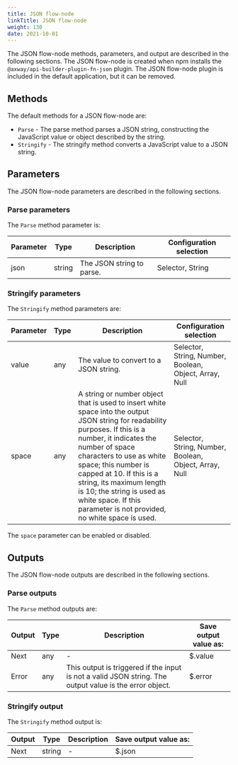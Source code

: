 ```yaml
---
title: JSON flow-node
linkTitle: JSON flow-node
weight: 130
date: 2021-10-01
---
```


The JSON flow-node methods, parameters, and output are described in the following sections. The JSON flow-node is created when npm installs the `@axway/api-builder-plugin-fn-json` plugin. The JSON flow-node plugin is included in the default application, but it can be removed.

## Methods

The default methods for a JSON flow-node are:

* `Parse` - The parse method parses a JSON string, constructing the JavaScript value or object described by the string.
* `Stringify` - The stringify method converts a JavaScript value to a JSON string.

## Parameters

The JSON flow-node parameters are described in the following sections.

### Parse parameters

The `Parse` method parameter is:

| Parameter | Type | Description | Configuration selection |
| --- | --- | --- | --- |
| json | string | The JSON string to parse. | Selector, String |

### Stringify parameters

The `Stringify` method parameters are:

| Parameter | Type | Description | Configuration selection |
| --- | --- | --- | --- |
| value | any | The value to convert to a JSON string. | Selector, String, Number, Boolean, Object, Array, Null |
| space | any | A string or number object that is used to insert white space into the output JSON string for readability purposes. If this is a number, it indicates the number of space characters to use as white space; this number is capped at 10. If this is a string, its maximum length is 10; the string is used as white space. If this parameter is not provided, no white space is used. | Selector, String, Number, Boolean, Object, Array, Null |

The `space` parameter can be enabled or disabled.

## Outputs

The JSON flow-node outputs are described in the following sections.

### Parse outputs

The `Parse` method outputs are:

| Output | Type | Description | Save output value as: |
| --- | --- | --- | --- |
| Next | any | \- | $.value |
| Error | any | This output is triggered if the input is not a valid JSON string. The output value is the error object. | $.error |

### Stringify output

The `Stringify` method output is:

| Output | Type | Description | Save output value as: |
| --- | --- | --- | --- |
| Next | string | \- | $.json |
